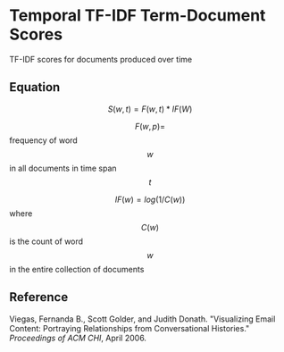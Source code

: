 # Temporal TF-IDF Term-Document Scores
TF-IDF scores for documents produced over time

## Equation

$$S(w, t) = F(w, t) * IF(W)$$

$$F(w, p) =$$ frequency of word $$w$$ in all documents in time span $$t$$

$$IF(w) = log(1 / C(w))$$ where $$C(w)$$ is the count of word $$w$$ in the entire collection of documents

## Reference

Viegas, Fernanda B., Scott Golder, and Judith Donath. "Visualizing Email Content: Portraying Relationships from Conversational Histories." _Proceedings of ACM CHI_, April 2006.
